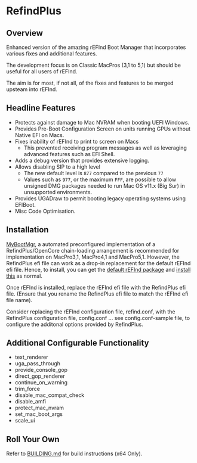 # RefindPlus
## Overview
Enhanced version of the amazing rEFInd Boot Manager that incorporates various fixes and additional features.

The development focus is on Classic MacPros (3,1 to 5,1) but should be useful for all users of rEFInd.

The aim is for most, if not all, of the fixes and features to be merged upsteam into rEFInd.

## Headline Features
- Protects against damage to Mac NVRAM when booting UEFI Windows.
- Provides Pre-Boot Configuration Screen on units running GPUs without Native EFI on Macs.
- Fixes inability of rEFInd to print to screen on Macs
  - This prevented receiving program messages as well as leveraging advanced features such as EFI Shell.
- Adds a debug version that provides extensive logging.
- Allows disabling SIP to a high level
  - The new default level is `877` compared to the previous `77`
  - Values such as `977`, or the maximum `FFF`, are possible to allow unsigned DMG packages needed to run Mac OS v11.x (Big Sur) in unsupported environments.
- Provides UGADraw to permit booting legacy operating systems using EFIBoot.
- Misc Code Optimisation.

## Installation
[MyBootMgr](https://forums.macrumors.com/threads/thread.2231693), a automated preconfigured implementation of a RefindPlus/OpenCore chain-loading arrangement is recommended for implementation on MacPro3,1, MacPro4,1 and MacPro5,1. However, the RefindPlus efi file can work as a drop-in replacement for the default rEFInd efi file. Hence, to install, you can get the [default rEFInd package](https://www.rodsbooks.com/refind/getting.html) and [install this](https://www.rodsbooks.com/refind/installing.html) as normal.

Once rEFInd is installed, replace the rEFInd efi file with the RefindPlus efi file. (Ensure that you rename the RefindPlus efi file to match the rEFInd efi file name).

Consider replacing the rEFInd configuration file, refind.conf, with the RefindPlus configuration file, config.conf ... see config.conf-sample file, to configure the additonal options provided by RefindPlus.

## Additional Configurable Functionality
- text_renderer
- uga_pass_through
- provide_console_gop
- direct_gop_renderer
- continue_on_warning
- trim_force
- disable_mac_compat_check
- disable_amfi
- protect_mac_nvram
- set_mac_boot_args
- scale_ui

## Roll Your Own
Refer to [BUILDING.md](https://github.com/dakanji/RefindPlus/blob/GOPFix/BUILDING.md) for build instructions (x64 Only).
